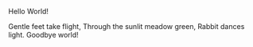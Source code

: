 Hello World!









Gentle feet take flight,
Through the sunlit meadow green,
Rabbit dances light.
Goodbye world!